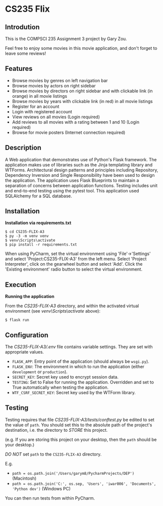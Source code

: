 # CS235 Flix

## Introdution
This is the COMPSCI 235 Assignment 3 project by Gary Zou.

Feel free to enjoy some movies in this movie application, and don't forget to leave some reviews!

## Features
* Browse movies by genres on left navigation bar
* Browse movies by actors on right sidebar
* Browse movies by directors on right sidebar and with clickable link (in orange) in all movie listings
* Browse movies by years with clickable link (in red) in all movie listings
* Register for an account
* Login with registered account
* View reviews on all movies (Login required)
* Add reviews to all movies with a rating between 1 and 10 (Login required)
* Browse for movie posters (Internet connection required)


## Description

A Web application that demonstrates use of Python's Flask framework. The application makes use of libraries such as the Jinja templating library and WTForms. Architectural design patterns and principles including Repository, Dependency Inversion and Single Responsibility have been used to design the application. The application uses Flask Blueprints to maintain a separation of concerns between application functions. Testing includes unit and end-to-end testing using the pytest tool. 
This application used SQLAlchemy for a SQL database.
## Installation

**Installation via requirements.txt**

```shell
$ cd CS235-FLIX-A3
$ py -3 -m venv venv
$ venv\Scripts\activate
$ pip install -r requirements.txt
```

When using PyCharm, set the virtual environment using 'File'->'Settings' and select 'Project:CS235-FLIX-A3' from the left menu. Select 'Project Interpreter', click on the gearwheel button and select 'Add'. Click the 'Existing environment' radio button to select the virtual environment. 

## Execution

**Running the application**

From the *CS235-FLIX-A3* directory, and within the activated virtual environment (see *venv\Scripts\activate* above):

````shell
$ flask run
```` 


## Configuration

The *CS235-FLIX-A3/.env* file contains variable settings. They are set with appropriate values.

* `FLASK_APP`: Entry point of the application (should always be `wsgi.py`).
* `FLASK_ENV`: The environment in which to run the application (either `development` or `production`).
* `SECRET_KEY`: Secret key used to encrypt session data.
* `TESTING`: Set to False for running the application. Overridden and set to True automatically when testing the application.
* `WTF_CSRF_SECRET_KEY`: Secret key used by the WTForm library.


## Testing

Testing requires that file *CS235-FLIX-A3/tests/conftest.py* be edited to set the value of `path`. You should set this to the absolute path of the project's destination, i.e. the directory to *STORE* this project.

(e.g. If you are storing this project on your desktop, then the `path` should be your desktop.)

*DO NOT* set `path` to the `CS235-FLIX-A3` directory.

E.g. 

* `path = os.path.join('/Users/garym8/PycharmProjects/DEP')` (Macintosh)
* `path = os.path.join('C:', os.sep, 'Users', 'iwar006', 'Documents', 'Python dev')` (Windows PC)

You can then run tests from within PyCharm.

 